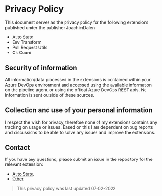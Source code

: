 # Privacy Policy

This document serves as the privacy policy for the following extensions published under the publisher JoachimDalen

- Auto State
- Env Transform
- Pull Request Utils
- Git Guard

## Security of information

All information/data processed in the extensions is contained within your Azure DevOps environment and accessed using the available information on the pipeline agent, or using the offical Azure DevOps REST apis. No information is sent outside of these sources.

## Collection and use of your personal information

I respect the wish for privacy, therefore none of my extensions contains any tracking on usage or issues. Based on this I am dependent on bug reports and discussions to be able to solve any issues and improve the extensions.

## Contact

If you have any questions, please submit an issue in the repository for the relevant extension:

- [Auto State](https://github.com/joachimdalen/azdevops-auto-state).
- [Other](https://github.com/joachimdalen/AzureDevOpsExtensions).

> This privacy policy was last updated 07-02-2022
